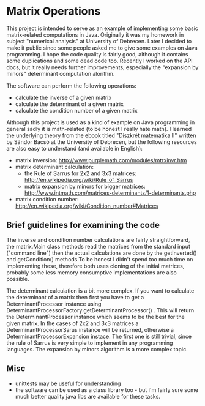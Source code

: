 Matrix Operations
=================

This project is intended to serve as an example of implementing some basic matrix-related
computations in Java. Originally it was my homework in subject "numerical analysis" at
University of Debrecen. Later I decided to make it public since some people asked me to
give some examples on Java programming. I hope the code quality is fairly good, although
it contains some duplications and some dead code too. Recently I worked on the API docs,
but it really needs further improvements, especially the "expansion by minors" determinant
computation alorithm.

The software can perform the following operations:

* calculate the inverse of a given matrix
* calculate the determinant of a given matrix
* calculate the condition number of a given matrix
	
Although this project is used as a kind of example on Java programming in general sadly
it is math-related (to be honest I really hate math). I learned the underlying theory
from the ebook titled "Diszkrét matematika II" written by Sándor Bácsó at the University
of Debrecen, but the following resources are also easy to understand (and available in
English):

	
* matrix inversion: http://www.purplemath.com/modules/mtrxinvr.htm
* matrix determinant calculation:
	- the Rule of Sarrus for 2x2 and 3x3 matrices: http://en.wikipedia.org/wiki/Rule_of_Sarrus
	- matrix expansion by minors for bigger matrices: http://www.intmath.com/matrices-determinants/1-determinants.php
* matrix condition number: http://en.wikipedia.org/wiki/Condition_number#Matrices
	

Brief guidelines for examining the code
---------------------------------------

The inverse and condition number calculations are fairly straightforward, the matrix.Main
class methods read the matrices from the standard input ("command line") then the actual
calculations are done by the getInverted() and getCondition() methods.To be honest I didn't
spend too much time on implementing these, therefore both uses cloning of the initial matrices,
probably some less memory consumptive implementations are also possible.

The determinant calculation is a bit more complex. If you want to calculate the determinant
of a matrix then first you have to get a DeterminantProcessor instance using
DeterminantProcessorFactory.getDeterminantProcessor() . This will return the DeterminantProcessor
instance which seems to be the best for the given matrix. In the cases of 2x2 and 3x3
matrices a DeterminantProcessorSarus instance will be returned, otherwise a
DeterminantProcessorExpansion instace. The first one is still trivial, since the rule of
Sarrus is very simple to implement in any programming languages. The expansion by minors
algorithm is a more complex topic.

Misc
----

* unittests may be useful for understanding
* the software can be used as a class library too - but I'm fairly sure some much
		better quality java libs are available for these tasks.
